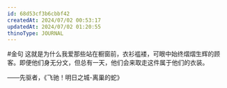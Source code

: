 ```yaml
---
id: 68d53cf3b6cbbf42
createdAt: 2024/07/02 00:53:17
updatedAt: 2024/07/02 01:20:55
thinoType: JOURNAL
---
```

#金句 这就是为什么我爱那些站在橱窗前，衣衫褴褛，可眼中始终熠熠生辉的顾客。即便他们身无分文，但总有一天，他们会来取走这件属于他们的衣装。

——先驱者，《飞驰！明日之城-离巢的蛇》